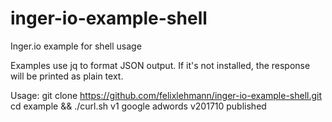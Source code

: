 # inger-io-example-shell
Inger.io example for shell usage

Examples use jq to format JSON output. If it's not installed, the response will be printed as plain text.

Usage:
git clone https://github.com/felixlehmann/inger-io-example-shell.git
cd example && ./curl.sh v1 google adwords v201710 published
